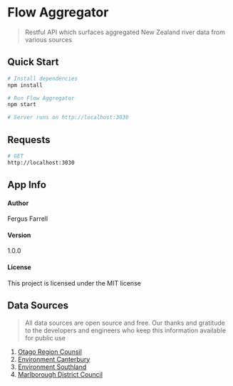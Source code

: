 # Flow Aggregator

> Restful API which surfaces aggregated New Zealand river data from various sources

## Quick Start

```bash
# Install dependencies
npm install

# Run Flow Aggregator
npm start

# Server runs on http://localhost:3030
```

## Requests

```bash
# GET
http://localhost:3030
```

## App Info

#### Author

Fergus Farrell

#### Version

1.0.0

#### License

This project is licensed under the MIT license

## Data Sources

> All data sources are open source and free. Our thanks and gratitude to the developers and engineers who keep this information available for public use

1.  [Otago Region Counsil](http://water.orc.govt.nz/WaterInfo/Default.aspx)
2.  [Environment Canterbury](https://www.ecan.govt.nz/data/riverflow/)
3.  [Environment Southland](http://envdata.es.govt.nz/)
4.  [Marlborough District Council](http://data.marlborough.govt.nz/floodwatch/)
